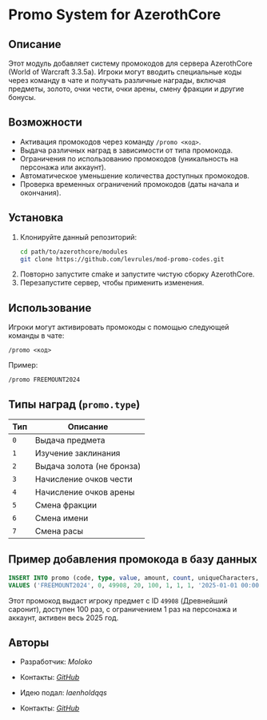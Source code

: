 # Promo System for AzerothCore

## Описание

Этот модуль добавляет систему промокодов для сервера AzerothCore (World of Warcraft 3.3.5a). Игроки могут вводить специальные коды через команду в чате и получать различные награды, включая предметы, золото, очки чести, очки арены, смену фракции и другие бонусы.

## Возможности
- Активация промокодов через команду `/promo <код>`.
- Выдача различных наград в зависимости от типа промокода.
- Ограничения по использованию промокодов (уникальность на персонажа или аккаунт).
- Автоматическое уменьшение количества доступных промокодов.
- Проверка временных ограничений промокодов (даты начала и окончания).

## Установка
1. Клонируйте данный репозиторий:
   ```bash
   cd path/to/azerothcore/modules
   git clone https://github.com/levrules/mod-promo-codes.git
   ```
2. Повторно запустите cmake и запустите чистую сборку AzerothCore.
3. Перезапустите сервер, чтобы применить изменения.

## Использование
Игроки могут активировать промокоды с помощью следующей команды в чате:
```
/promo <код>
```
Пример:
```
/promo FREEMOUNT2024
```
## Типы наград (`promo.type`)

| Тип | Описание |
|-----|----------|
| `0` | Выдача предмета |
| `1` | Изучение заклинания |
| `2` | Выдача золота (не бронза) |
| `3` | Начисление очков чести |
| `4` | Начисление очков арены |
| `5` | Смена фракции |
| `6` | Смена имени |
| `7` | Смена расы |

## Пример добавления промокода в базу данных
```sql
INSERT INTO promo (code, type, value, amount, count, uniqueCharacters, uniqueAccount, enable, start_time, end_time)
VALUES ('FREEMOUNT2024', 0, 49908, 20, 100, 1, 1, 1, '2025-01-01 00:00:00', '2025-12-31 23:59:59');
```
Этот промокод выдаст игроку предмет с ID `49908` (Древнейший саронит), доступен 100 раз, с ограничением 1 раз на персонажа и аккаунт, активен весь 2025 год.

## Авторы
- Разработчик: *Moloko*
- Контакты: *[GitHub](https://github.com/levrules)*

- Идею подал: *laenholdqqs*
- Контакты: *[GitHub](https://github.com/laenholdqqs)*